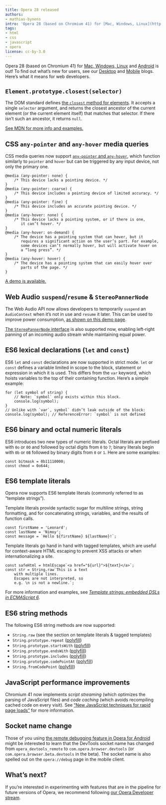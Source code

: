 ```yaml
---
title: Opera 28 released
authors:
- mathias-bynens
intro: 'Opera 28 (based on Chromium 41) for [Mac, Windows, Linux](http://www.opera.com/computer) and [Android](http://www.opera.com/mobile/operabrowser/android) is out! To find out what’s new for users, see our [Desktop](http://blogs.opera.com/desktop/2015/03/bookmarks-syncing-opera-28/) and [Mobile](http://blogs.opera.com/mobile/2015/03/bookmarks-sync-opera-android-ios/) blogs. Here’s what it means for web developers.'
tags:
- html
- css
- javascript
- opera
license: cc-by-3.0
---
```


Opera 28 (based on Chromium 41) for [Mac, Windows, Linux](http://www.opera.com/computer) and [Android](http://www.opera.com/mobile/operabrowser/android) is out! To find out what’s new for users, see our [Desktop](http://blogs.opera.com/desktop/2015/03/bookmarks-syncing-opera-28/) and [Mobile](http://blogs.opera.com/mobile/2015/03/bookmarks-sync-opera-android-ios/) blogs. Here’s what it means for web developers.

## `Element.prototype.closest(selector)`

The DOM standard defines [the `closest` method for elements](https://dom.spec.whatwg.org/#dom-element-closest). It accepts a single `selector` argument, and returns the closest ancestor of the current element (or the current element itself) that matches that selector. If there isn’t such an ancestor, it returns `null`.

[See MDN for more info and examples.](https://developer.mozilla.org/en-US/docs/Web/API/Element/closest)

## CSS `any-pointer` and `any-hover` media queries

CSS media queries now support [`any-pointer` and `any-hover`](http://dev.w3.org/csswg/mediaqueries-4/#any-input), which function similarly to `pointer` and `hover` but can be triggered by any input device, not only the primary one.

	@media (any-pointer: none) {
		/* This device lacks a pointing device. */
	}
	@media (any-pointer: coarse) {
		/* This device includes a pointing device of limited accuracy. */
	}
	@media (any-pointer: fine) {
		/* This device includes an accurate pointing device. */
	}
	@media (any-hover: none) {
		/* This device lacks a pointing system, or if there is one,
		   it can’t hover. */
	}
	@media (any-hover: on-demand) {
		/* The device has a pointing system that can hover, but it
		   requires a significant action on the user’s part. For example,
		   some devices can’t normally hover, but will activate hover on
		   a “long press”. */
	}
	@media (any-hover: hover) {
		/* The device has a pointing system that can easily hover over
		   parts of the page. */
	}

[A demo is available.](https://googlechrome.github.io/samples/media-hover-pointer/)

## Web Audio `suspend`/`resume` & `StereoPannerNode`

The Web Audio API now allows developers to temporarily `suspend` an `AudioContext` when it’s not in use and `resume` it later. This can be used to improve power consumption, [as shown on this demo page](https://googlechrome.github.io/samples/webaudio-suspend-resume/).

[The `StereoPannerNode` interface](https://webaudio.github.io/web-audio-api/#the-stereopannernode-interface) is also supported now, enabling left-right panning of an incoming audio stream while maintaining equal power.

## ES6 lexical declarations (`let` and `const`)

ES6 `let` and `const` declarations are now supported in strict mode. `let` or `const` defines a variable limited in scope to the block, statement or expression in which it is used. This differs from the `var` keyword, which hoists variables to the top of their containing function. Here’s a simple example:

	for (let symbol of string) {
		// Note: `symbol` only exists within this block.
		console.log(symbol);
	}
	// Unlike with `var`, symbol` didn’t leak outside of the block:
	console.log(symbol); // ReferenceError: `symbol` is not defined

## ES6 binary and octal numeric literals

ES6 introduces two new types of numeric literals. Octal literals are prefixed with `0o` or `0O` and followed by octal digits from `0` to `7`; binary literals begin with `0b` or `0B` followed by binary digits from `0` or `1`. Here are some examples:

	const bitmask = 0b11110000;
	const chmod = 0o644;

## ES6 template literals

Opera now supports ES6 template literals (commonly referred to as “template strings”).

Template literals provide syntactic sugar for multiline strings, string formatting, and for concatenating strings, variables, and the results of function calls.

	const firstName = 'Leonard';
	const lastName = 'Nimoy';
	const message = `Hello ${firstName} ${lastName}!`;

Template literals go hand in hand with tagged templates, which are useful for context-aware HTML escaping to prevent XSS attacks or when internationalizing a site.

	const safeHtml = htmlEscape`<a href="${url}">${text}</a>`;
	const str = String.raw`This is a text
		with multiple lines.
		Escapes are not interpreted, so
		e.g. \n is not a newline.`;

For more information and examples, see [_Template strings: embedded DSLs in ECMAScript 6_](http://www.2ality.com/2011/09/quasi-literals.html).

## ES6 string methods

The following ES6 string methods are now supported:

* `String.raw` (see the section on template literals & tagged templates)
* `String.prototype.repeat` ([polyfill](https://github.com/mathiasbynens/String.prototype.repeat))
* `String.prototype.startsWith` ([polyfill](https://github.com/mathiasbynens/String.prototype.startsWith))
* `String.prototype.endsWith` ([polyfill](https://github.com/mathiasbynens/String.prototype.endsWith))
* `String.prototype.includes` ([polyfill](https://github.com/mathiasbynens/String.prototype.includes))
* `String.prototype.codePointAt` ([polyfill](https://github.com/mathiasbynens/String.prototype.codePointAt))
* `String.fromCodePoint` ([polyfill](https://github.com/mathiasbynens/String.fromCodePoint))

## JavaScript performance improvements

Chromium 41 now implements _script streaming_ (which optimizes the parsing of JavaScript files) and _code caching_ (which avoids recompiling cached code on every visit). See [“New JavaScript techniques for rapid page loads”](http://blog.chromium.org/2015/03/new-javascript-techniques-for-rapid.html) for more information.

## Socket name change

Those of you using [the remote debugging feature in Opera for Android](https://dev.opera.com/articles/remotely-debugging-opera-for-android/) might be interested to learn that the DevTools socket name has changed from `opera_devtools_remote` to `com.opera.browser.devtools` (or `com.opera.browser.beta.devtools` in the beta). The socket name is also spelled out on the `opera://debug` page in the mobile client.

## What’s next?

If you’re interested in experimenting with features that are in the pipeline for future versions of Opera, we recommend following [our Opera Developer stream](http://www.opera.com/developer).
